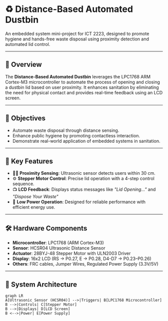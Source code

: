# ♻️ Distance-Based Automated Dustbin

An embedded system mini-project for ICT 2223, designed to promote hygiene and hands-free waste disposal using proximity detection and automated lid control.

---

## 📘 Overview

The **Distance-Based Automated Dustbin** leverages the LPC1768 ARM Cortex-M3 microcontroller to automate the process of opening and closing a dustbin lid based on user proximity. It enhances sanitation by eliminating the need for physical contact and provides real-time feedback using an LCD screen.

---

## 🎯 Objectives

- Automate waste disposal through distance sensing.
- Enhance public hygiene by promoting contactless interaction.
- Demonstrate real-world application of embedded systems in sanitation.

---

## 🧠 Key Features

- 🧍‍♂️ **Proximity Sensing**: Ultrasonic sensor detects users within 30 cm.
- ⚙️ **Stepper Motor Control**: Precise lid operation with a 4-step control sequence.
- 📺 **LCD Feedback**: Displays status messages like *"Lid Opening..."* and *"Dispose Your Waste"*
- 🔋 **Low Power Operation**: Designed for reliable performance with efficient energy use.

---

## 🛠️ Hardware Components

- **Microcontroller**: LPC1768 (ARM Cortex-M3)
- **Sensor**: HCSR04 Ultrasonic Distance Sensor
- **Actuator**: 28BYJ-48 Stepper Motor with ULN2003 Driver
- **Display**: 16x2 LCD (RS → P0.27, E → P0.28, D4-D7 → P0.23–P0.26)
- **Others**: FRC cables, Jumper Wires, Regulated Power Supply (3.3V/5V)

---

## 🧱 System Architecture

```mermaid
graph LR
A[Ultrasonic Sensor (HCSR04)] -->|Triggers| B[LPC1768 Microcontroller]
B -->|Controls| C[Stepper Motor]
B -->|Displays| D[LCD Screen]
B <-->|Power| E[Power Supply]
